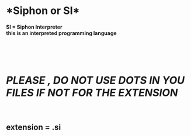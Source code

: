 <h1>*Siphon or SI*</h1>

<p><strong>SI = Siphon Interpreter <br> this is an interpreted programming language </strong></p>
<br><br><br>
<h1><strong><i>PLEASE , DO NOT USE DOTS IN YOU FILES IF NOT FOR THE EXTENSION</i></strong></h1>
<br>
<h2>extension = <b>.si</b></h2>